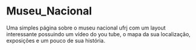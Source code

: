 # Museu_Nacional
Uma simples página sobre o museu nacional ufrj com um layout interessante possuindo um vídeo do you tube, o mapa da sua localização, exposições e um pouco de sua história.
